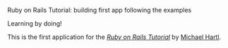  Ruby on Rails Tutorial: building first app following the examples

 Learning by doing!

This is the first application for the
[*Ruby on Rails Tutorial*](http://railstutorial.org/)
by [Michael Hartl](http://michaelhartl.com/).